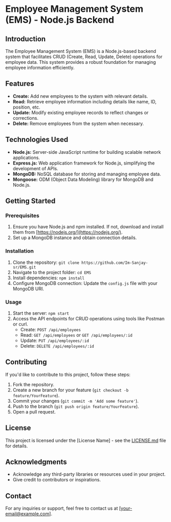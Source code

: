 # Employee Management System (EMS) - Node.js Backend

## Introduction
The Employee Management System (EMS) is a Node.js-based backend system that facilitates CRUD (Create, Read, Update, Delete) operations for employee data. This system provides a robust foundation for managing employee information efficiently.

## Features
- **Create:** Add new employees to the system with relevant details.
- **Read:** Retrieve employee information including details like name, ID, position, etc.
- **Update:** Modify existing employee records to reflect changes or corrections.
- **Delete:** Remove employees from the system when necessary.

## Technologies Used
- **Node.js:** Server-side JavaScript runtime for building scalable network applications.
- **Express.js:** Web application framework for Node.js, simplifying the development of APIs.
- **MongoDB:** NoSQL database for storing and managing employee data.
- **Mongoose:** ODM (Object Data Modeling) library for MongoDB and Node.js.

## Getting Started
### Prerequisites
1. Ensure you have Node.js and npm installed. If not, download and install them from [https://nodejs.org/](https://nodejs.org/).
2. Set up a MongoDB instance and obtain connection details.

### Installation
1. Clone the repository: `git clone https://github.com/Im-Sanjay-sr/EMS.git`
2. Navigate to the project folder: `cd EMS`
3. Install dependencies: `npm install`
4. Configure MongoDB connection: Update the `config.js` file with your MongoDB URI.

### Usage
1. Start the server: `npm start`
2. Access the API endpoints for CRUD operations using tools like Postman or curl.
   - Create: `POST /api/employees`
   - Read: `GET /api/employees` or `GET /api/employees/:id`
   - Update: `PUT /api/employees/:id`
   - Delete: `DELETE /api/employees/:id`

## Contributing
If you'd like to contribute to this project, follow these steps:
1. Fork the repository.
2. Create a new branch for your feature (`git checkout -b feature/YourFeature`).
3. Commit your changes (`git commit -m 'Add some feature'`).
4. Push to the branch (`git push origin feature/YourFeature`).
5. Open a pull request.

## License
This project is licensed under the [License Name] - see the [LICENSE.md](LICENSE.md) file for details.

## Acknowledgments
- Acknowledge any third-party libraries or resources used in your project.
- Give credit to contributors or inspirations.

## Contact
For any inquiries or support, feel free to contact us at [your-email@example.com].

